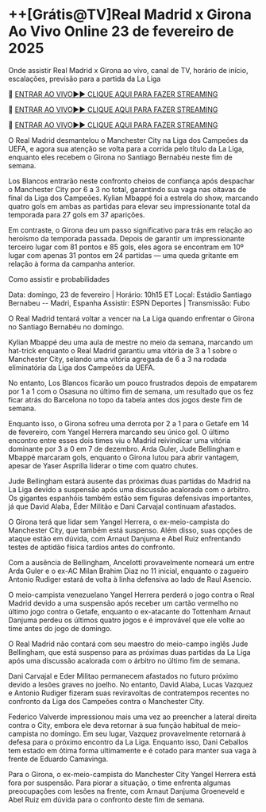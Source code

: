 # ++[Grátis@TV]Real Madrid x Girona Ao Vivo Online 23 de fevereiro de 2025
Onde assistir Real Madrid x Girona ao vivo, canal de TV, horário de início, escalações, previsão para a partida da La Liga

🔴 [ENTRAR AO VIVO►► CLIQUE AQUI PARA FAZER STREAMING](https://jazz-sporting.blogspot.com/)

🔴 [ENTRAR AO VIVO►► CLIQUE AQUI PARA FAZER STREAMING](https://jazz-sporting.blogspot.com/)

🔴 [ENTRAR AO VIVO►► CLIQUE AQUI PARA FAZER STREAMING](https://jazz-sporting.blogspot.com/)

O Real Madrid desmantelou o Manchester City na Liga dos Campeões da UEFA, e agora sua atenção se volta para a corrida pelo título da La Liga, enquanto eles recebem o Girona no Santiago Bernabéu neste fim de semana.

Los Blancos entrarão neste confronto cheios de confiança após despachar o Manchester City por 6 a 3 no total, garantindo sua vaga nas oitavas de final da Liga dos Campeões. Kylian Mbappé foi a estrela do show, marcando quatro gols em ambas as partidas para elevar seu impressionante total da temporada para 27 gols em 37 aparições.

Em contraste, o Girona deu um passo significativo para trás em relação ao heroísmo da temporada passada. Depois de garantir um impressionante terceiro lugar com 81 pontos e 85 gols, eles agora se encontram em 10º lugar com apenas 31 pontos em 24 partidas — uma queda gritante em relação à forma da campanha anterior.

Como assistir e probabilidades

Data: domingo, 23 de fevereiro | Horário: 10h15 ET
Local: Estádio Santiago Bernabeu -- Madri, Espanha
Assistir: ESPN Deportes | Transmissão: Fubo

O Real Madrid tentará voltar a vencer na La Liga quando enfrentar o Girona no Santiago Bernabéu no domingo.

Kylian Mbappé deu uma aula de mestre no meio da semana, marcando um hat-trick enquanto o Real Madrid garantiu uma vitória de 3 a 1 sobre o Manchester City, selando uma vitória agregada de 6 a 3 na rodada eliminatória da Liga dos Campeões da UEFA.

No entanto, Los Blancos ficarão um pouco frustrados depois de empatarem por 1 a 1 com o Osasuna no último fim de semana, um resultado que os fez ficar atrás do Barcelona no topo da tabela antes dos jogos deste fim de semana.

Enquanto isso, o Girona sofreu uma derrota por 2 a 1 para o Getafe em 14 de fevereiro, com Yangel Herrera marcando seu único gol. O último encontro entre esses dois times viu o Madrid reivindicar uma vitória dominante por 3 a 0 em 7 de dezembro. Arda Guler, Jude Bellingham e Mbappé marcaram gols, enquanto o Girona lutou para abrir vantagem, apesar de Yaser Asprilla liderar o time com quatro chutes.

Jude Bellingham estará ausente das próximas duas partidas do Madrid na La Liga devido a suspensão após uma discussão acalorada com o árbitro. Os gigantes espanhóis também estão sem figuras defensivas importantes, já que David Alaba, Éder Militão e Dani Carvajal continuam afastados.

O Girona terá que lidar sem Yangel Herrera, o ex-meio-campista do Manchester City, que também está suspenso. Além disso, suas opções de ataque estão em dúvida, com Arnaut Danjuma e Abel Ruiz enfrentando testes de aptidão física tardios antes do confronto.

Com a ausência de Bellingham, Ancelotti provavelmente nomeará um entre Arda Guler e o ex-AC Milan Brahim Diaz no 11 inicial, enquanto o zagueiro Antonio Rudiger estará de volta à linha defensiva ao lado de Raul Asencio.

O meio-campista venezuelano Yangel Herrera perderá o jogo contra o Real Madrid devido a uma suspensão após receber um cartão vermelho no último jogo contra o Getafe, enquanto o ex-atacante do Tottenham Arnaut Danjuma perdeu os últimos quatro jogos e é improvável que ele volte ao time antes do jogo de domingo.

O Real Madrid não contará com seu maestro do meio-campo inglês Jude Bellingham, que está suspenso para as próximas duas partidas da La Liga após uma discussão acalorada com o árbitro no último fim de semana.

Dani Carvajal e Eder Militao permanecem afastados no futuro próximo devido a lesões graves no joelho. No entanto, David Alaba, Lucas Vazquez e Antonio Rudiger fizeram suas reviravoltas de contratempos recentes no confronto da Liga dos Campeões contra o Manchester City.

Federico Valverde impressionou mais uma vez ao preencher a lateral direita contra o City, embora ele deva retornar à sua função habitual de meio-campista no domingo. Em seu lugar, Vazquez provavelmente retornará à defesa para o próximo encontro da La Liga. Enquanto isso, Dani Ceballos tem estado em ótima forma ultimamente e é cotado para manter sua vaga à frente de Eduardo Camavinga.

Para o Girona, o ex-meio-campista do Manchester City Yangel Herrera está fora por suspensão. Para piorar a situação, o time enfrenta algumas preocupações com lesões na frente, com Arnaut Danjuma Groeneveld e Abel Ruiz em dúvida para o confronto deste fim de semana.
